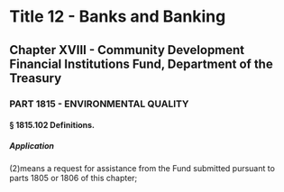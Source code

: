 
# Title 12 - Banks and Banking
## Chapter XVIII - Community Development Financial Institutions Fund, Department of the Treasury
### PART 1815 - ENVIRONMENTAL QUALITY
#### § 1815.102 Definitions.
##### Application

(2)means a request for assistance from the Fund submitted pursuant to parts 1805 or 1806 of this chapter;
